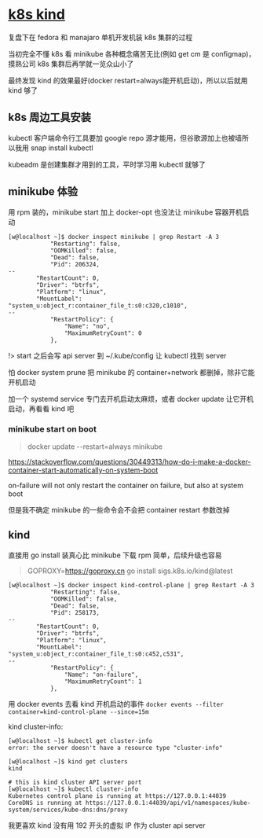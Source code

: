 # [k8s kind](/2022/08/k8s_kind.md)

复盘下在 fedora 和 manajaro 单机开发机装 k8s 集群的过程

当初完全不懂 k8s 看 minikube 各种概念痛苦无比(例如 get cm 是 configmap)，摸熟公司 k8s 集群后再学就一览众山小了

最终发现 kind 的效果最好(docker restart=always能开机启动)，所以以后就用 kind 够了

## k8s 周边工具安装

kubectl 客户端命令行工具要加 google repo 源才能用，但谷歌源加上也被墙所以我用 snap install kubectl

kubeadm 是创建集群才用到的工具，平时学习用 kubectl 就够了

## minikube 体验

用 rpm 装的，minikube start 加上 docker-opt 也没法让 minikube 容器开机启动

```
[w@localhost ~]$ docker inspect minikube | grep Restart -A 3
            "Restarting": false,
            "OOMKilled": false,
            "Dead": false,
            "Pid": 206324,
--
        "RestartCount": 0,
        "Driver": "btrfs",
        "Platform": "linux",
        "MountLabel": "system_u:object_r:container_file_t:s0:c320,c1010",
--
            "RestartPolicy": {
                "Name": "no",
                "MaximumRetryCount": 0
            },
```

!> start 之后会写 api server 到 ~/.kube/config 让 kubectl 找到 server

怕 docker system prune 把 minikube 的 container+network 都删掉，除非它能开机启动

加一个 systemd service 专门去开机启动太麻烦，或者 docker update 让它开机启动，再看看 kind 吧

### minikube start on boot

> docker update --restart=always minikube

<https://stackoverflow.com/questions/30449313/how-do-i-make-a-docker-container-start-automatically-on-system-boot>

on-failure will not only restart the container on failure, but also at system boot

但是我不确定 minikube 的一些命令会不会把 container restart 参数改掉

## kind

直接用 go install 装真心比 minikube 下载 rpm 简单，后续升级也容易

> GOPROXY=https://goproxy.cn go install sigs.k8s.io/kind@latest

```
[w@localhost ~]$ docker inspect kind-control-plane | grep Restart -A 3
            "Restarting": false,
            "OOMKilled": false,
            "Dead": false,
            "Pid": 258173,
--
        "RestartCount": 0,
        "Driver": "btrfs",
        "Platform": "linux",
        "MountLabel": "system_u:object_r:container_file_t:s0:c452,c531",
--
            "RestartPolicy": {
                "Name": "on-failure",
                "MaximumRetryCount": 1
            },
```

用 docker events 去看 kind 开机启动的事件 `docker events --filter container=kind-control-plane --since=15m`

kind cluster-info:

```
[w@localhost ~]$ kubectl get cluster-info
error: the server doesn't have a resource type "cluster-info"

[w@localhost ~]$ kind get clusters
kind

# this is kind cluster API server port
[w@localhost ~]$ kubectl cluster-info
Kubernetes control plane is running at https://127.0.0.1:44039
CoreDNS is running at https://127.0.0.1:44039/api/v1/namespaces/kube-system/services/kube-dns:dns/proxy
```

我更喜欢 kind 没有用 192 开头的虚拟 IP 作为 cluster api server
